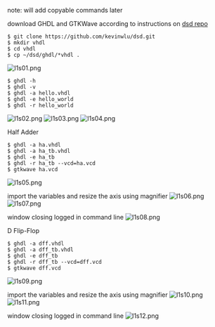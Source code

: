 note: will add copyable commands later

download GHDL and GTKWave according to instructions on [dsd repo](https://github.com/kevinwlu/dsd/tree/master/ghdl)
```
$ git clone https://github.com/kevinwlu/dsd.git
$ mkdir vhdl
$ cd vhdl
$ cp ~/dsd/ghdl/*vhdl .
```
![l1s01.png](images/l1s01.png)

```
$ ghdl -h
$ ghdl -v
$ ghdl -a hello.vhdl
$ ghdl -e hello_world
$ ghdl -r hello_world
```
![l1s02.png](images/l1s02.png)
![l1s03.png](images/l1s03.png)
![l1s04.png](images/l1s04.png)

Half Adder
```
$ ghdl -a ha.vhdl
$ ghdl -a ha_tb.vhdl
$ ghdl -e ha_tb
$ ghdl -r ha_tb --vcd=ha.vcd
$ gtkwave ha.vcd
```
![l1s05.png](images/l1s05.png)

import the variables and resize the axis using magnifier
![l1s06.png](images/l1s06.png)
![l1s07.png](images/l1s07.png)

window closing logged in command line
![l1s08.png](images/l1s08.png)

D Flip-Flop
```
$ ghdl -a dff.vhdl
$ ghdl -a dff_tb.vhdl
$ ghdl -e dff_tb
$ ghdl -r dff_tb --vcd=dff.vcd
$ gtkwave dff.vcd
```
![l1s09.png](images/l1s09.png)

import the variables and resize the axis using magnifier
![l1s10.png](images/l1s10.png)
![l1s11.png](images/l1s11.png)

window closing logged in command line
![l1s12.png](images/l1s12.png)
